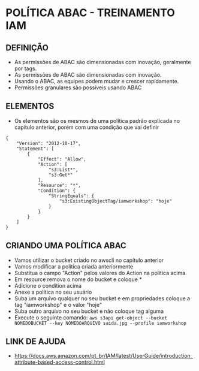 # POLÍTICA ABAC - TREINAMENTO IAM

## DEFINIÇÃO

* As permissões de ABAC são dimensionadas com inovação, geralmente por tags.
* As permissões de ABAC são dimensionadas com inovação.
* Usando o ABAC, as equipes podem mudar e crescer rapidamente.
* Permissões granulares são possíveis usando ABAC

## ELEMENTOS

* Os elementos são os mesmos de uma política padrão explicada no capítulo anterior, porém com uma condição que vai definir 

```
{
    "Version": "2012-10-17",
    "Statement": [
        {
            "Effect": "Allow",
            "Action": [
                "s3:List*",
                "s3:Get*"
            ],
            "Resource": "*",
            "Condition": {
                "StringEquals": {
                    "s3:ExistingObjectTag/iamworkshop": "hoje"
                }
            }
        }
    ]
}
```

## CRIANDO UMA POLÍTICA ABAC

* Vamos utilizar o bucket criado no awscli no capítulo anterior
* Vamos modificar a política criada anteriormente
* Substitua o campo "Action" pelos valores do Action na política acima
* Em resource remova o nome do bucket e coloque *
* Adicione o condition acima
* Anexe a política no seu usuário
* Suba um arquivo qualquer no seu bucket e em propriedades coloque a tag "iamworkshop" e o valor "hoje"
* Suba outro arquivo no seu bucket e não coloque tag alguma
* Execute o seguinte comando: `aws s3api get-object --bucket NOMEDOBUCKET --key NOMEDOARQUIVO saida.jpg --profile iamworkshop`

## LINK DE AJUDA

* https://docs.aws.amazon.com/pt_br/IAM/latest/UserGuide/introduction_attribute-based-access-control.html